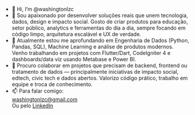 - 👋 Hi, I’m @washingtonlzc
- 👀 Sou apaixonado por desenvolver soluções reais que unem tecnologia, dados, design e impacto social. Gosto de criar produtos para educação, setor público, analytics e ferramentas do dia a dia, sempre focando em código limpo, arquitetura escalável e UX de verdade.
- 🌱 Atualmente estou me aprofundando em Engenharia de Dados (Python, Pandas, SQL), Machine Learning e análise de produtos modernos. Venho trabalhando em projetos com Flutter/Dart, CodeIgniter 4 e dashboards/data viz usando Metabase e Power BI.
- 💞️ Procuro colaborar em projetos que precisam de backend, frontend ou tratamento de dados — principalmente iniciativas de impacto social, edtech, civic tech e dados abertos. Valorizo código prático, trabalho em equipe e troca de conhecimento.
- 📫 Para falar comigo:  
washingtonlzc@gmail.com  
Ou pelo [LinkedIn](https://www.linkedin.com/in/washingtonlzc/)

<!---
washingtonlzc/washingtonlzc is a ✨ special ✨ repository because its `README.md` (this file) appears on your GitHub profile.
You can click the Preview link to take a look at your changes.
--->
